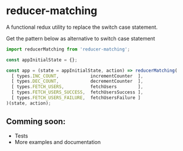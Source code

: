 # reducer-matching
A functional redux utility to replace the switch case statement.

Get the pattern below as alternative to switch case statement

```javascript
import reducerMatching from 'reducer-matching';

const appInitialState = {};

const app = (state = appInitialState, action) => reducerMatching(
  [ types.INC_COUNT,            incrementCounter  ],
  [ types.DEC_COUNT,            decrementCounter  ],
  [ types.FETCH_USERS,          fetchUsers        ],
  [ types.FETCH_USERS_SUCCESS,  fetchUsersSuccess ],
  [ types.FETCH_USERS_FAILURE,  fetchUsersFailure ]
)(state, action);
```

## Comming soon:
* Tests
* More examples and documentation
